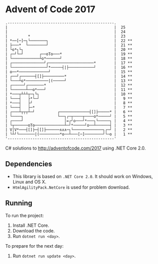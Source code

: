 
# Advent of Code 2017
```
.-----------------------------------------------.       
|                                               |  25
|                                               |  24
|         *                                     |  23
| *──[─]─┐└───────┐                             |  22 **
| ├───*  └────────┘                             |  21 **
| └o*┐└┐                                        |  20 **
| ┌─┘└─┘       ┌──oTo───*                       |  19 **
| └────────────┴o*──────┘                       |  18 **
| ┌──────────────┘┌────────────────────*        |  17 **
| └───────────────┘*─────┤|├───────────┘        |  16 **
| o──*─────────────┘                            |  15 **
| ┌──┘┌──────┤[]├─────────*                     |  14 **
| └───┴o*──────────|(─────┘                     |  13 **
| ┌─────┘┌───────*                              |  12 **
| └──────┴──o*───┘                              |  11 **
| *───┬┴┴┴┬─┐└┐                                 |  10 **
| └───┤   ├*└─┘                                 |   9 **
| *───┤   ├┘                                    |   8 **
| └───┤   ├─*                                   |   7 **
| ┌───┴┬┬┬┴─┘          ┌─────────────┤[]├─────* |   6 **
| └────┐               └──┐┌─┬────┬────o*─────┘ |   5 **
| ┌────┘                  │=┌┘o───┘*───┐└─────┐ |   4 **
| └┬──────oTo─────────────┴─┘*─────┘o──┴──────┤ |   3 **
| V│V*───┤[]├─┤[]├──────∧∧∧─┐└─────────────┐┌─┘ |   2 **
| └┴┘└───────|(─────────*o──┴───[─]────────┘└─o |   1 **
'-----------------------------------------------'       

```
C# solutions to http://adventofcode.com/2017 using .NET Core 2.0.

## Dependencies

- This library is based on `.NET Core 2.0`. It should work on Windows, Linux and OS X.
- `HtmlAgilityPack.NetCore` is used for problem download.

## Running

To run the project:

1. Install .NET Core.
2. Download the code.
3. Run `dotnet run <day>`.

To prepare for the next day:

1. Run `dotnet run update <day>`.